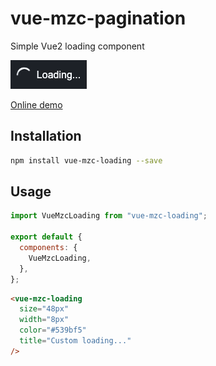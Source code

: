 # vue-mzc-pagination
Simple Vue2 loading component

![](demo.gif)

[Online demo](https://codesandbox.io/s/awesome-silence-5uht0?file=/src/App.vue)

## Installation
```sh
npm install vue-mzc-loading --save
```

## Usage
```js
import VueMzcLoading from "vue-mzc-loading";

export default {
  components: {
    VueMzcLoading,
  },
};
```
```html
<vue-mzc-loading
  size="48px"
  width="8px"
  color="#539bf5"
  title="Custom loading..."
/>
```